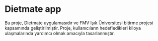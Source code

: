 # Dietmate app

Bu proje, Dietmate uygulamasıdır ve FMV Işık Üniversitesi bitirme projesi kapsamında geliştirilmiştir. Proje, kullanıcıların hedefledikleri kiloya ulaşmalarında yardımcı olmak amacıyla tasarlanmıştır.
